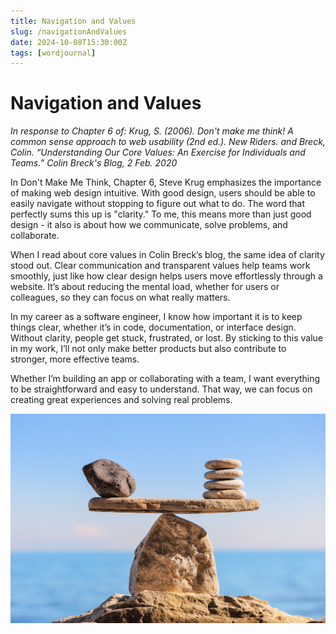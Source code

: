 ```yaml
---
title: Navigation and Values
slug: /navigationAndValues
date: 2024-10-08T15:30:00Z
tags: [wordjournal]
---
```


# Navigation and Values
*In response to Chapter 6 of: Krug, S. (2006). Don't make me think! A common sense approach to web usability (2nd ed.). New Riders. and Breck, Colin. “Understanding Our Core Values: An Exercise for Individuals and Teams.” Colin Breck's Blog, 2 Feb. 2020*

In Don't Make Me Think, Chapter 6, Steve Krug emphasizes the importance of making web design intuitive. With good design, users should be able to easily navigate without stopping to figure out what to do. The word that perfectly sums this up is "clarity." To me, this means more than just good design - it also is about how we communicate, solve problems, and collaborate.

When I read about core values in Colin Breck’s blog, the same idea of clarity stood out. Clear communication and transparent values help teams work smoothly, just like how clear design helps users move effortlessly through a website. It’s about reducing the mental load, whether for users or colleagues, so they can focus on what really matters.

In my career as a software engineer, I know how important it is to keep things clear, whether it’s in code, documentation, or interface design. Without clarity, people get stuck, frustrated, or lost. By sticking to this value in my work, I’ll not only make better products but also contribute to stronger, more effective teams.

Whether I’m building an app or collaborating with a team, I want everything to be straightforward and easy to understand. That way, we can focus on creating great experiences and solving real problems.

![Error getting image](/img/balance.jpeg)
